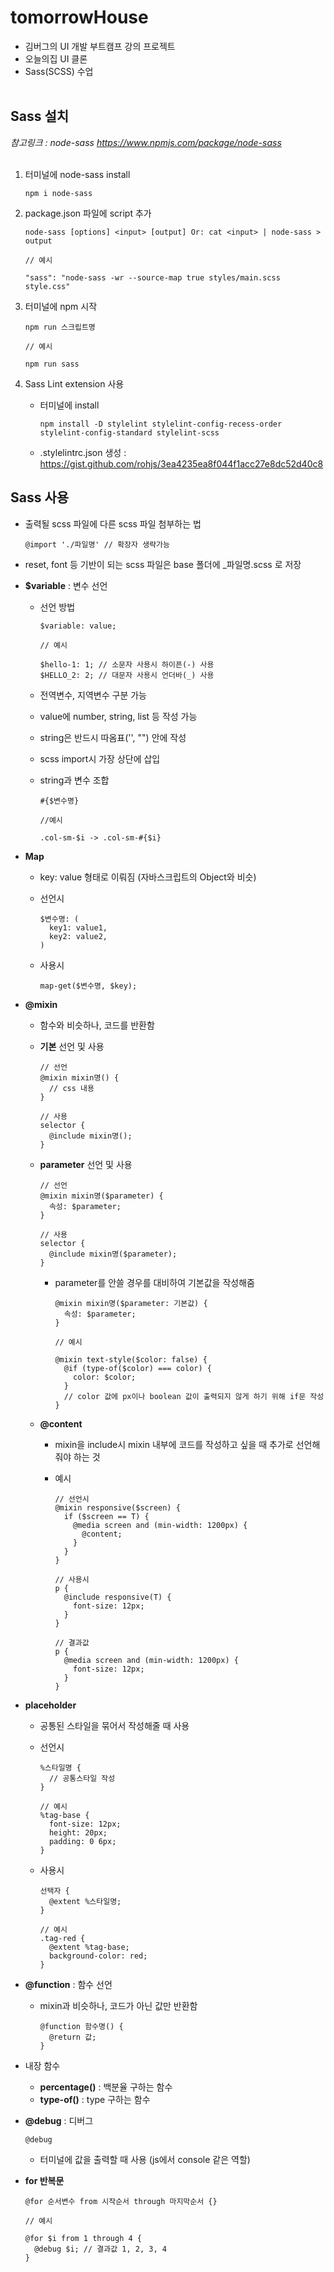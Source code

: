 # tomorrowHouse

- 김버그의 UI 개발 부트캠프 강의 프로젝트
- 오늘의집 UI 클론
- Sass(SCSS) 수업
  <br/><br/>

## Sass 설치

_참고링크 : node-sass https://www.npmjs.com/package/node-sass_
<br/><br/>

1. 터미널에 node-sass install

   ```
   npm i node-sass
   ```

2. package.json 파일에 script 추가

   ```
   node-sass [options] <input> [output] Or: cat <input> | node-sass > output
   ```

   ```
   // 예시

   "sass": "node-sass -wr --source-map true styles/main.scss style.css"
   ```

3. 터미널에 npm 시작

   ```
   npm run 스크립트명
   ```

   ```
   // 예시

   npm run sass
   ```

4. Sass Lint extension 사용

   - 터미널에 install

     ```
     npm install -D stylelint stylelint-config-recess-order stylelint-config-standard stylelint-scss
     ```

   - .stylelintrc.json 생성 : https://gist.github.com/rohjs/3ea4235ea8f044f1acc27e8dc52d40c8

## Sass 사용

- 출력될 scss 파일에 다른 scss 파일 첨부하는 법

  ```
  @import './파일명' // 확장자 생략가능
  ```

- reset, font 등 기반이 되는 scss 파일은 base 폴더에 \_파일명.scss 로 저장

- **$variable** : 변수 선언

  - 선언 방법

    ```
    $variable: value;
    ```

    ```
    // 예시

    $hello-1: 1; // 소문자 사용시 하이픈(-) 사용
    $HELLO_2: 2; // 대문자 사용시 언더바(_) 사용
    ```

  - 전역변수, 지역변수 구분 가능
  - value에 number, string, list 등 작성 가능
  - string은 반드시 따옴표('', "") 안에 작성
  - scss import시 가장 상단에 삽입
  - string과 변수 조합

    ```
    #{$변수명}
    ```

    ```
    //예시

    .col-sm-$i -> .col-sm-#{$i}
    ```

- **Map**

  - key: value 형태로 이뤄짐 (자바스크립트의 Object와 비슷)
  - 선언시

    ```
    $변수명: (
      key1: value1,
      key2: value2,
    )
    ```

  - 사용시

    ```
    map-get($변수명, $key);
    ```

- **@mixin**

  - 함수와 비슷하나, 코드를 반환함

  - **기본** 선언 및 사용

    ```
    // 선언
    @mixin mixin명() {
      // css 내용
    }

    // 사용
    selector {
      @include mixin명();
    }
    ```

  - **parameter** 선언 및 사용

    ```
    // 선언
    @mixin mixin명($parameter) {
      속성: $parameter;
    }

    // 사용
    selector {
      @include mixin명($parameter);
    }
    ```

    - parameter를 안쓸 경우를 대비하여 기본값을 작성해줌

      ```
      @mixin mixin명($parameter: 기본값) {
        속성: $parameter;
      }
      ```

      ```
      // 예시

      @mixin text-style($color: false) {
        @if (type-of($color) === color) {
          color: $color;
        }
        // color 값에 px이나 boolean 값이 출력되지 않게 하기 위해 if문 작성
      }
      ```

  - **@content**

    - mixin을 include시 mixin 내부에 코드를 작성하고 싶을 때 추가로 선언해줘야 하는 것

    - 예시

      ```
      // 선언시
      @mixin responsive($screen) {
        if ($screen == T) {
          @media screen and (min-width: 1200px) {
            @content;
          }
        }
      }

      // 사용시
      p {
        @include responsive(T) {
          font-size: 12px;
        }
      }

      // 결과값
      p {
        @media screen and (min-width: 1200px) {
          font-size: 12px;
        }
      }
      ```

- **placeholder**

  - 공통된 스타일을 묶어서 작성해줄 때 사용
  - 선언시

    ```
    %스타일명 {
      // 공통스타일 작성
    }
    ```

    ```
    // 예시
    %tag-base {
      font-size: 12px;
      height: 20px;
      padding: 0 6px;
    }
    ```

  - 사용시

    ```
    선택자 {
      @extent %스타일명;
    }
    ```

    ```
    // 예시
    .tag-red {
      @extent %tag-base;
      background-color: red;
    }
    ```

- **@function** : 함수 선언

  - mixin과 비슷하나, 코드가 아닌 값만 반환함

    ```
    @function 함수명() {
      @return 값;
    }
    ```

- 내장 함수

  - **percentage()** : 백분율 구하는 함수
  - **type-of()** : type 구하는 함수

- **@debug** : 디버그

  ```
  @debug
  ```

  - 터미널에 값을 출력할 때 사용 (js에서 console 같은 역할)

- **for 반복문**

  ```
  @for 순서변수 from 시작순서 through 마지막순서 {}
  ```

  ```
  // 예시

  @for $i from 1 through 4 {
    @debug $i; // 결과값 1, 2, 3, 4
  }
  ```
